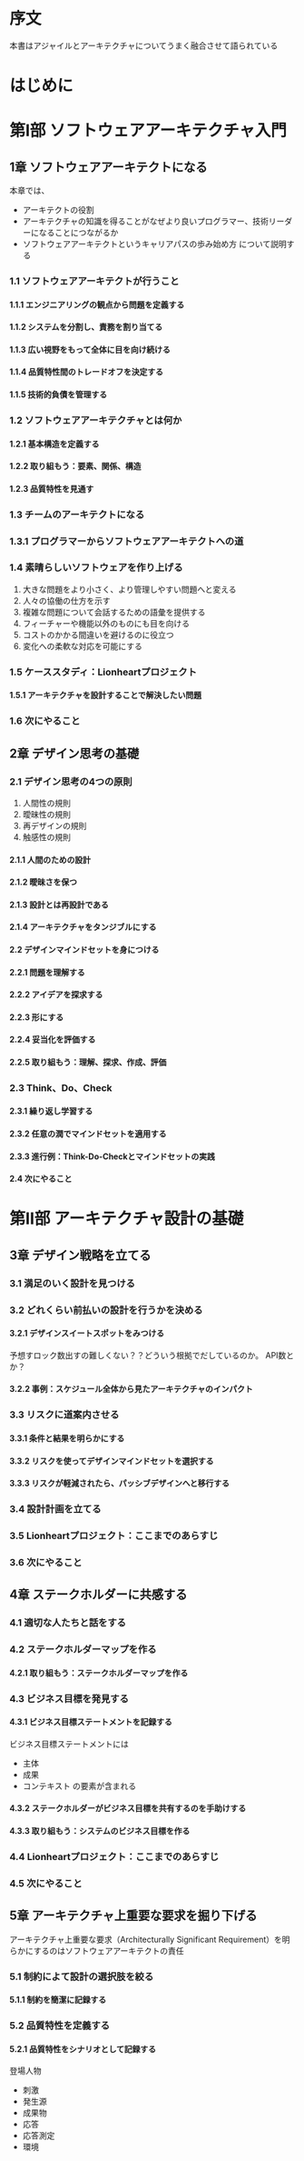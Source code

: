 # 序文
本書はアジャイルとアーキテクチャについてうまく融合させて語られている

# はじめに

# 第Ⅰ部 ソフトウェアアーキテクチャ入門

## 1章 ソフトウェアアーキテクトになる

本章では、
* アーキテクトの役割
* アーキテクチャの知識を得ることがなぜより良いプログラマー、技術リーダーになることにつながるか
* ソフトウェアアーキテクトというキャリアパスの歩み始め方
について説明する

### 1.1 ソフトウェアアーキテクトが行うこと

#### 1.1.1 エンジニアリングの観点から問題を定義する

#### 1.1.2 システムを分割し、責務を割り当てる

#### 1.1.3 広い視野をもって全体に目を向け続ける

#### 1.1.4 品質特性間のトレードオフを決定する

#### 1.1.5 技術的負債を管理する

### 1.2 ソフトウェアアーキテクチャとは何か

#### 1.2.1 基本構造を定義する

#### 1.2.2 取り組もう：要素、関係、構造

#### 1.2.3 品質特性を見通す

### 1.3 チームのアーキテクトになる

### 1.3.1 プログラマーからソフトウェアアーキテクトへの道

### 1.4 素晴らしいソフトウェアを作り上げる

1. 大きな問題をより小さく、より管理しやすい問題へと変える
1. 人々の協働の仕方を示す
1. 複雑な問題について会話するための語彙を提供する
1. フィーチャーや機能以外のものにも目を向ける
1. コストのかかる間違いを避けるのに役立つ
1. 変化への柔軟な対応を可能にする

### 1.5 ケーススタディ：Lionheartプロジェクト

#### 1.5.1 アーキテクチャを設計することで解決したい問題

### 1.6 次にやること

## 2章 デザイン思考の基礎

### 2.1 デザイン思考の4つの原則

1. 人間性の規則
1. 曖昧性の規則
1. 再デザインの規則
1. 触感性の規則

#### 2.1.1 人間のための設計

#### 2.1.2 曖昧さを保つ

#### 2.1.3 設計とは再設計である

#### 2.1.4 アーキテクチャをタンジブルにする

#### 2.2 デザインマインドセットを身につける

#### 2.2.1 問題を理解する

#### 2.2.2 アイデアを探求する

#### 2.2.3 形にする

#### 2.2.4 妥当化を評価する

#### 2.2.5 取り組もう：理解、探求、作成、評価

### 2.3 Think、Do、Check

#### 2.3.1 繰り返し学習する

#### 2.3.2 任意の潤でマインドセットを適用する

#### 2.3.3 進行例：Think-Do-Checkとマインドセットの実践

#### 2.4 次にやること

# 第Ⅱ部 アーキテクチャ設計の基礎

## 3章 デザイン戦略を立てる

### 3.1 満足のいく設計を見つける

### 3.2 どれくらい前払いの設計を行うかを決める

#### 3.2.1 デザインスイートスポットをみつける

予想すロック数出すの難しくない？？どういう根拠でだしているのか。
API数とか？

#### 3.2.2 事例：スケジュール全体から見たアーキテクチャのインパクト

### 3.3 リスクに道案内させる

#### 3.3.1 条件と結果を明らかにする

#### 3.3.2 リスクを使ってデザインマインドセットを選択する

#### 3.3.3 リスクが軽減されたら、パッシブデザインへと移行する

### 3.4 設計計画を立てる

### 3.5 Lionheartプロジェクト：ここまでのあらすじ

### 3.6 次にやること

## 4章 ステークホルダーに共感する

### 4.1 適切な人たちと話をする

### 4.2 ステークホルダーマップを作る

#### 4.2.1 取り組もう：ステークホルダーマップを作る

### 4.3 ビジネス目標を発見する

#### 4.3.1 ビジネス目標ステートメントを記録する

ビジネス目標ステートメントには
* 主体
* 成果
* コンテキスト
の要素が含まれる

#### 4.3.2 ステークホルダーがビジネス目標を共有するのを手助けする

#### 4.3.3 取り組もう：システムのビジネス目標を作る

### 4.4 Lionheartプロジェクト：ここまでのあらすじ

### 4.5 次にやること

## 5章 アーキテクチャ上重要な要求を掘り下げる

アーキテクチャ上重要な要求（Architecturally Significant Requirement）を明らかにするのはソフトウェアアーキテクトの責任

### 5.1 制約によて設計の選択肢を絞る

#### 5.1.1 制約を簡潔に記録する

### 5.2 品質特性を定義する

#### 5.2.1 品質特性をシナリオとして記録する

登場人物
* 刺激
* 発生源
* 成果物
* 応答
* 応答測定
* 環境

